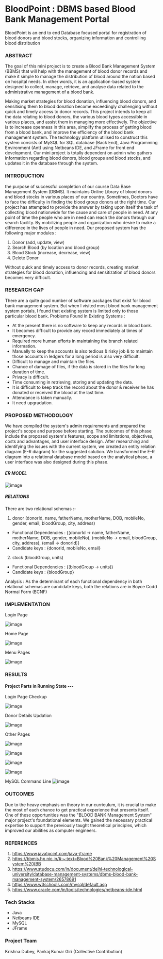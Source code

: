# BloodPoint : DBMS based Blood Bank Management Portal

BloodPoint is an end to end Database focused portal for registration of blood donors and blood stocks, organizing information and controlling blood distribution 

### ABSTRACT
The goal of this mini project is to create a Blood Bank Management System (BBMS) that will
help with the management of blood donor records and make it simple to manage the
distribution of blood around the nation based on hospital needs. In other words, it is an
application-based system designed to collect, manage, retrieve, and analyse data related to the
administrative management of a blood bank.

Making market strategies for blood donation, influencing blood donors, and sensitising them
to blood donation become exceedingly challenging without quick and timely access to donor
records. This project intends to keep all the data relating to blood donors, the various blood
types accessible in various places, and assist them in managing more effectively. The objective
is to increase openness in this area, simplify the process of getting blood from a blood bank,
and improve the efficiency of the blood bank management system. The technology platform
utilised to construct this system consists of MySQL for SQL database (Back End), Java
Programming Environment (Ant) using Netbeans IDE, and JFrame for front end development.
Our mini project is totally dependent on admin who gathers information regarding blood
donors, blood groups and blood stocks, and updates it in the database through the system.

### INTRODUCTION
the purpose of successful completion of our course Data Base Management System (DBMS).
It maintains Online Library of blood donors and blood stocks in various places of our
country. Sometimes, Doctors have to face the difficulty in finding the blood group donors at
the right time. Our project has attempted to provide the answer by taking upon itself the task
of collecting blood nationwide for the cause and care of people in need. At any point of time
the people who are in need can reach the donors through our search facility. By mobilizing
people and organization who desire to make a difference in the lives of people in need.
Our proposed system has the following major modules :
1. Donor (add, update, view)
2. Search Blood (by location and blood group)
3. Blood Stock (increase, decrease, view)
4. Delete Donor 

Without quick and timely access to donor records, creating market strategies for blood
donation, influencing and sensitization of blood donors becomes very difficult. 

### RESEARCH GAP
There are a quite good number of software packages that exist for blood bank management
system. But when I visited most blood bank management system portals, I found that existing
system is limited only to those particular blood bank.
Problems Found In Existing Systems :
- At the present there is no software to keep any records in blood bank.
- It becomes difficult to provide any record immediately at times of emergency.
- Required more human efforts in maintaining the branch related information.
- Manually to keep the accounts is also tedious & risky job & to maintain those
accounts in ledgers for a long period is also very difficult.
- Difficult to manage and maintain the files.
- Chance of damage of files, if the data is stored in the files for long duration of time.
- Privacy is difficult.
- Time consuming in retrieving, storing and updating the data.
- It is difficult to keep track the record about the donor & receiver he has donated or
received the blood at the last time.
- Attendance is taken manually.
- It need upgradation. 

### PROPOSED METHODOLOGY
We have compiled the system's admin requirements and prepared the project's scope and
purpose before starting. The outcomes of this phase include the proposed system's features,
scope and limitations, objectives, costs and advantages, and user interface design.
After researching and identifying the issues with the current system, we created an entity
relation diagram (E-R diagram) for the suggested solution.
We transformed the E-R diagram into a relational database model based on the analytical
phase, a user interface was also designed during this phase. 

##### ER MODEL

![image](https://github.com/KD-Blitz/BloodPoint/assets/118080140/d541bc00-1b58-4916-809a-52774a75041d)

##### RELATIONS
There are two relational schemas :-
1. donor (donorId, name, fatherName, motherName, DOB, mobileNo, gender, email,
bloodGroup, city, address)
- Functional Dependencies : {(donorId -> name, fatherName, motherName, DOB,
gender, mobileNo), (mobileNo -> email, bloodGroup, city, address), (email ->
donorId)}
- Candidate keys : {donorId, mobileNo, email}

2. stock (bloodGroup, units)
- Functional Dependencies : {(bloodGroup -> units)}
- Candidate keys : {bloodGroup}

Analysis : As the determinant of each functional dependency in both relational schemas are candidate keys, both the relations are in Boyce Codd Normal Form (BCNF)

### IMPLEMENTATION
Login Page

![image](https://github.com/KD-Blitz/BloodPoint/assets/118080140/6ef02a73-4852-4e88-a37c-6804b010fd8d)

Home Page

![image](https://github.com/KD-Blitz/BloodPoint/assets/118080140/a850d6be-6b47-41b8-959b-a018f0f32e78)

Menu Pages

![image](https://github.com/KD-Blitz/BloodPoint/assets/118080140/bb421dc3-30ba-42fd-b8f2-0cb5ca3ed90e)

### RESULTS
#### Project Parts in Running State ---
Login Page Checkup

![image](https://github.com/KD-Blitz/BloodPoint/assets/118080140/ee42b44d-fe79-4a05-92c0-2b41e4bb3e82)

Donor Details Updation

![image](https://github.com/KD-Blitz/BloodPoint/assets/118080140/d01b9999-1af5-44ac-bd5d-dbb0f32b8d5d)

Other Pages

![image](https://github.com/KD-Blitz/BloodPoint/assets/118080140/3df294d3-7c5d-4ba1-ab7b-b0c5f8db85c9)

![image](https://github.com/KD-Blitz/BloodPoint/assets/118080140/da0b827c-69f6-4ded-99eb-f6cec5809d9a)

![image](https://github.com/KD-Blitz/BloodPoint/assets/118080140/17a054bc-44cb-41b6-9695-0a396e782744)

![image](https://github.com/KD-Blitz/BloodPoint/assets/118080140/c6edfd79-5034-431a-88cb-74d4120cc250)

MySQL Command Line
![image](https://github.com/KD-Blitz/BloodPoint/assets/118080140/bfc72972-ff7b-471b-ab81-3dc46c371465)

### OUTCOMES
Due to the heavy emphasis on theory in our curriculum, it is crucial to make the most of each
chance to get practical experience that presents itself. One of these opportunities was the
"BLOOD BANK Management System" major project's foundational elements. We gained
the necessary practical expertise to support the previously taught theoretical principles,
which improved our abilities as computer engineers. 

### REFERENCES
1) https://www.javatpoint.com/java-jframe
2) https://bbmis.hp.nic.in/#:~:text=Blood%20Bank%20Management%20System%20(BB
3) https://www.studocu.com/in/document/delhi-technological-university/database-management-systems/dbms-blood-bank-management-system/26578691
4) https://www.w3schools.com/mysql/default.asp
5) https://www.oracle.com/in/tools/technologies/netbeans-ide.html

### Tech Stacks 
- Java
- Netbeans IDE
- MySQL
- JFrame

### Project Team
Krishna Dubey, Pankaj Kumar Giri (Collective Contribution)

